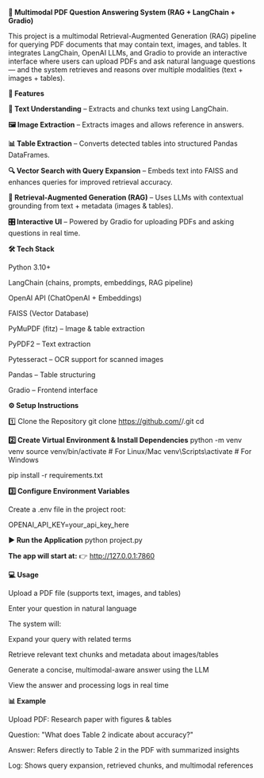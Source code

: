 **🤖 Multimodal PDF Question Answering System (RAG + LangChain + Gradio)**

This project is a multimodal Retrieval-Augmented Generation (RAG) pipeline for querying PDF documents that may contain text, images, and tables.
It integrates LangChain, OpenAI LLMs, and Gradio to provide an interactive interface where users can upload PDFs and ask natural language questions — and the system retrieves and reasons over multiple modalities (text + images + tables).

**🚀 Features**

**📄 Text Understanding** – Extracts and chunks text using LangChain.

**🖼️ Image Extraction** – Extracts images and allows reference in answers.

**📊 Table Extraction** – Converts detected tables into structured Pandas DataFrames.

**🔍 Vector Search with Query Expansion** – Embeds text into FAISS and enhances queries for improved retrieval accuracy.

**🧠 Retrieval-Augmented Generation (RAG)** – Uses LLMs with contextual grounding from text + metadata (images & tables).

**🎛️ Interactive UI** – Powered by Gradio for uploading PDFs and asking questions in real time.

**🛠️ Tech Stack**

Python 3.10+

LangChain (chains, prompts, embeddings, RAG pipeline)

OpenAI API (ChatOpenAI + Embeddings)

FAISS (Vector Database)

PyMuPDF (fitz) – Image & table extraction

PyPDF2 – Text extraction

Pytesseract – OCR support for scanned images

Pandas – Table structuring

Gradio – Frontend interface



**⚙️ Setup Instructions**

1️⃣ Clone the Repository
git clone https://github.com/<your-username>/<repo-name>.git
cd <repo-name>

**2️⃣ Create Virtual Environment & Install Dependencies**
python -m venv venv
source venv/bin/activate   # For Linux/Mac
venv\Scripts\activate      # For Windows

pip install -r requirements.txt

**3️⃣ Configure Environment Variables**

Create a .env file in the project root:

OPENAI_API_KEY=your_api_key_here

**▶️ Run the Application**
python project.py


**The app will start at:**
👉 http://127.0.0.1:7860

**💻 Usage**

Upload a PDF file (supports text, images, and tables)

Enter your question in natural language

The system will:

Expand your query with related terms

Retrieve relevant text chunks and metadata about images/tables

Generate a concise, multimodal-aware answer using the LLM

View the answer and processing logs in real time

**📊 Example**

Upload PDF: Research paper with figures & tables

Question: "What does Table 2 indicate about accuracy?"

Answer: Refers directly to Table 2 in the PDF with summarized insights

Log: Shows query expansion, retrieved chunks, and multimodal references
